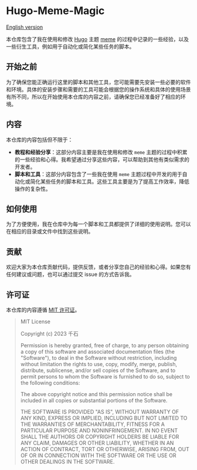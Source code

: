# Hugo-Meme-Magic

[English version](README.md)

本仓库包含了我在使用和修改 [Hugo](https://gohugo.io/) 主题 [meme](https://github.com/reuixiy/hugo-theme-meme) 的过程中记录的一些经验，以及一些衍生工具，例如用于自动化或简化某些任务的脚本。

## 开始之前

为了确保您能正确运行这里的脚本和其他工具，您可能需要先安装一些必要的软件和环境。具体的安装步骤和需要的工具可能会根据您的操作系统和具体的使用场景有所不同，所以在开始使用本仓库的内容之前，请确保您已经准备好了相应的环境。

## 内容

本仓库的内容包括但不限于：

- **教程和经验分享**：这部分内容主要是我在使用和修改 `meme` 主题的过程中积累的一些经验和心得。我希望通过分享这些内容，可以帮助到其他有类似需求的开发者。
- **脚本和工具**：这部分内容包含了一些我在使用 `meme` 主题过程中开发的用于自动化或简化某些任务的脚本和工具。这些工具主要是为了提高工作效率，降低操作的复杂性。

## 如何使用
为了方便使用，我在仓库中为每一个脚本和工具都提供了详细的使用说明。您可以在相应的目录或文件中找到这些说明。

## 贡献
欢迎大家为本仓库贡献代码，提供反馈，或者分享您自己的经验和心得。如果您有任何建议或问题，也可以通过提交 issue 的方式告诉我。

## 许可证
本仓库的内容遵循 [MIT 许可证](LICENSE)。

>MIT License
>
>Copyright (c) 2023 千石
>
>Permission is hereby granted, free of charge, to any person obtaining a copy
of this software and associated documentation files (the "Software"), to deal
in the Software without restriction, including without limitation the rights
to use, copy, modify, merge, publish, distribute, sublicense, and/or sell
copies of the Software, and to permit persons to whom the Software is
furnished to do so, subject to the following conditions:
>
>The above copyright notice and this permission notice shall be included in all
copies or substantial portions of the Software.
>
>THE SOFTWARE IS PROVIDED "AS IS", WITHOUT WARRANTY OF ANY KIND, EXPRESS OR
IMPLIED, INCLUDING BUT NOT LIMITED TO THE WARRANTIES OF MERCHANTABILITY,
FITNESS FOR A PARTICULAR PURPOSE AND NONINFRINGEMENT. IN NO EVENT SHALL THE
AUTHORS OR COPYRIGHT HOLDERS BE LIABLE FOR ANY CLAIM, DAMAGES OR OTHER
LIABILITY, WHETHER IN AN ACTION OF CONTRACT, TORT OR OTHERWISE, ARISING FROM,
OUT OF OR IN CONNECTION WITH THE SOFTWARE OR THE USE OR OTHER DEALINGS IN THE
SOFTWARE.
